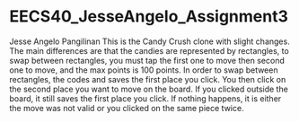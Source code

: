 # EECS40_JesseAngelo_Assignment3
Jesse Angelo Pangilinan
This is the Candy Crush clone with slight changes. The main differences are that the candies are represented by rectangles,
to swap between rectangles, you must tap the first one to move then second one to move, and the max points is 100 points.
In order to swap between rectangles, the codes and saves the first place you click. You then click on the second place you want to move
on the board. If you clicked outside the board, it still saves the first place you click. If nothing happens, it is either the move was
not valid or you clicked on the same piece twice.
